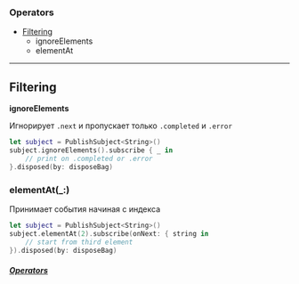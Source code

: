 [/]:# (https://gist.github.com/MinhasKamal/7fdebb7c424d23149140#file-github-markdown-syntax-md)

[/]:# (stackedit.io)

 ### Operators
*  [Filtering](#filtering)
	*  ignoreElements
	* elementAt
***
## Filtering
**ignoreElements**

Игнорирует `.next`  и пропускает только `.completed` и 
`.error`
```swift
let subject = PublishSubject<String>()
subject.ignoreElements().subscribe { _ in 
	// print on .completed or .error
}.disposed(by: disposeBag)
```
### elementAt(_:)
Принимает события начиная с индекса
```swift
let subject = PublishSubject<String>()
subject.elementAt(2).subscribe(onNext: { string in 
	// start from third element
}).disposed(by: disposeBag)
```

##### [Operators](#operators)
<!--stackedit_data:
eyJoaXN0b3J5IjpbNjU0MTE2MzFdfQ==
-->
